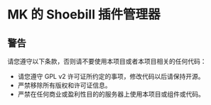 MK 的 Shoebill 插件管理器
=================


警告
-----------------
请您遵守以下条款，否则请不要使用本项目或者本项目相关的任何代码：
* 请您遵守 GPL v2 许可证所约定的事项，修改代码以后请保持开源。
* 严禁移除所有版权和许可证信息。
* 严禁在任何商业或盈利性目的的服务器上使用本项目或组件或代码。
